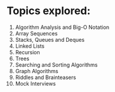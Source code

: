# Topics explored:

1. Algorithm Analysis and Big-O Notation
2. Array Sequences
3. Stacks, Queues and Deques
4. Linked Lists
5. Recursion
6. Trees
7. Searching and Sorting Algorithms
8. Graph Algorithms
9. Riddles and Brainteasers
10. Mock Interviews

